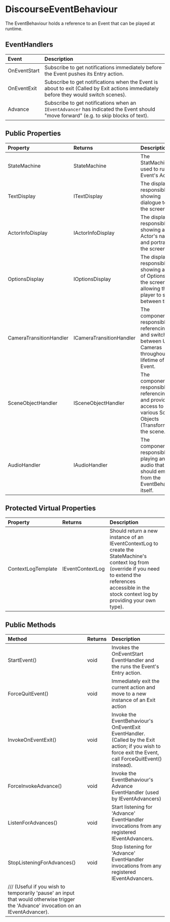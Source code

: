 # DiscourseEventBehaviour


The EventBehaviour holds a reference to an Event that can be played at runtime.

## EventHandlers

| Event              | Description |
|:------------------|:------------|
| OnEventStart      | Subscribe to get notifications immediately before the Event pushes its Entry action. |
| OnEventExit       | Subscribe to get notifications when the Event is about to exit (Called by Exit actions immediately before they would switch scenes).|
| Advance           | Subscribe to get notifications when an `IEventAdvancer` has indicated the Event should "move forward" (e.g. to skip blocks of text). |

## Public Properties

| Property          | Returns | Description |
|:------------------|:--|:------------|
| StateMachine      | StateMachine  | The StatMachine used to run the Event's Actions |
| TextDisplay       | ITextDisplay  | The display responsible for showing dialogue text to the screen.|
| ActorInfoDisplay  | IActorInfoDisplay | The display responsible for showing an Actor's name and portrait to the screen |
| OptionsDisplay    | IOptionsDisplay | The display responsible for showing a list of Options to the screen, and allowing the player to select between them. |
| CameraTransitionHandler | ICameraTransitionHandler | The component responsible for referencing and switching between Unity Cameras throughout the lifetime of the Event. |
| SceneObjectHandler      | ISceneObjectHandler   | The component responsible for referencing and providing access to various Scene Objects (Transforms) in the scene. |
| AudioHandler            | IAudioHandler         | The component responsible for playing any audio that should eminate from the EventBehaviour itself. |


## Protected Virtual Properties

| Property          | Returns | Description |
|:------------------|:--|:------------|
| ContextLogTemplate      | IEventContextLog  | Should return a new instance of an IEventContextLog to create the StateMachine's context log from (override if you need to extend the references accessible in the stock context log by providing your own type). |


## Public Methods

| Method          | Returns | Description |
|:------------------|:--|:------------|
| StartEvent()      | void  | Invokes the OnEventStart EventHandler and the runs the Event's Entry action.  |
| ForceQuitEvent() | void | Immediately exit the current action and move to a new instance of an Exit action |
| InvokeOnEventExit() | void | Invoke the EventBehaviour's OnEventExit EventHandler. (Called by the Exit action; if you wish to force exit the Event, call ForceQuitEvent() instead). |
| ForceInvokeAdvance() | void | Invoke the EventBehaviour's Advance EventHandler (used by IEventAdvancers) |
| ListenForAdvances() | void | Start listening for 'Advance' EventHandler invocations from any registered IEventAdvancers. |
| StopListeningForAdvances() | void | Stop listening for 'Advance' EventHandler invocations from any registered IEventAdvancers.
		/// (Useful if you wish to temporarily 'pause' an input that would otherwise trigger the 'Advance' invocation on an IEventAdvancer). |
